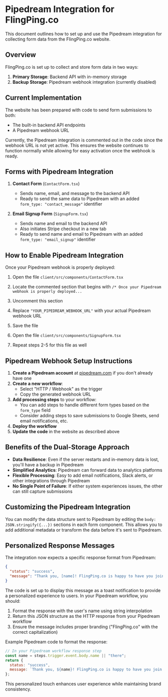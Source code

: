 # Pipedream Integration for FlingPing.co

This document outlines how to set up and use the Pipedream integration for collecting form data from the FlingPing.co website.

## Overview

FlingPing.co is set up to collect and store form data in two ways:

1. **Primary Storage**: Backend API with in-memory storage
2. **Backup Storage**: Pipedream webhook integration (currently disabled)

## Current Implementation

The website has been prepared with code to send form submissions to both:
- The built-in backend API endpoints
- A Pipedream webhook URL

Currently, the Pipedream integration is commented out in the code since the webhook URL is not yet active. This ensures the website continues to function normally while allowing for easy activation once the webhook is ready.

## Forms with Pipedream Integration

1. **Contact Form** (`ContactForm.tsx`)
   - Sends name, email, and message to the backend API
   - Ready to send the same data to Pipedream with an added `form_type: "contact_message"` identifier

2. **Email Signup Form** (`SignupForm.tsx`)
   - Sends name and email to the backend API
   - Also initiates Stripe checkout in a new tab
   - Ready to send name and email to Pipedream with an added `form_type: "email_signup"` identifier

## How to Enable Pipedream Integration

Once your Pipedream webhook is properly deployed:

1. Open the file `client/src/components/ContactForm.tsx`
2. Locate the commented section that begins with `/* Once your Pipedream webhook is properly deployed...`
3. Uncomment this section
4. Replace `"YOUR_PIPEDREAM_WEBHOOK_URL"` with your actual Pipedream webhook URL
5. Save the file

6. Open the file `client/src/components/SignupForm.tsx`
7. Repeat steps 2-5 for this file as well

## Pipedream Webhook Setup Instructions

1. **Create a Pipedream account** at [pipedream.com](https://pipedream.com) if you don't already have one
2. **Create a new workflow**:
   - Select "HTTP / Webhook" as the trigger
   - Copy the generated webhook URL
3. **Add processing steps** to your workflow:
   - You can add steps to handle different form types based on the `form_type` field
   - Consider adding steps to save submissions to Google Sheets, send email notifications, etc.
4. **Deploy the workflow**
5. **Update the code** in the website as described above

## Benefits of the Dual-Storage Approach

- **Data Resilience**: Even if the server restarts and in-memory data is lost, you'll have a backup in Pipedream
- **Simplified Analytics**: Pipedream can forward data to analytics platforms
- **Flexible Processing**: Easy to add email notifications, Slack alerts, or other integrations through Pipedream
- **No Single Point of Failure**: If either system experiences issues, the other can still capture submissions

## Customizing the Pipedream Integration

You can modify the data structure sent to Pipedream by editing the `body: JSON.stringify({...})` sections in each form component. This allows you to add additional metadata or transform the data before it's sent to Pipedream.

## Personalized Response Messages

The integration now expects a specific response format from Pipedream:

```json
{
  "status": "success",
  "message": "Thank you, [name]! FlingPing.co is happy to have you join the fight for herd awareness. We'll be in touch soon."
}
```

The code is set up to display this message as a toast notification to provide a personalized experience to users. In your Pipedream workflow, you should:

1. Format the response with the user's name using string interpolation
2. Return this JSON structure as the HTTP response from your Pipedream workflow
3. Ensure the message includes proper branding ("FlingPing.co" with the correct capitalization)

Example Pipedream code to format the response:

```javascript
// In your Pipedream workflow response step
const name = steps.trigger.event.body.name || "there";
return {
  status: "success",
  message: `Thank you, ${name}! FlingPing.co is happy to have you join the fight for herd awareness. We'll be in touch soon.`
};
```

This personalized touch enhances user experience while maintaining brand consistency.
